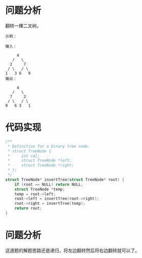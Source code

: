 # 问题分析

翻转一棵二叉树。

	示例：
	
	输入：
	
	     4
	   /   \
	  2     7
	 / \   / \
	1   3 6   9
	输出：
	
	     4
	   /   \
	  7     2
	 / \   / \
	9   6 3   1
# 代码实现
```C
/**
 * Definition for a binary tree node.
 * struct TreeNode {
 *     int val;
 *     struct TreeNode *left;
 *     struct TreeNode *right;
 * };
 */
struct TreeNode* invertTree(struct TreeNode* root) {
    if (root == NULL) return NULL;
    struct TreeNode *temp;
    temp = root->left;
    root->left = invertTree(root->right);
    root->right = invertTree(temp);
    return root;
}
```
# 问题分析
这道题的解题思路还是递归，将左边翻转然后将右边翻转就可以了。
